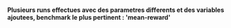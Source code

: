 #### Plusieurs runs effectues avec des parametres differents et des variables ajoutees, benchmark le plus pertinent : 'mean-reward'
